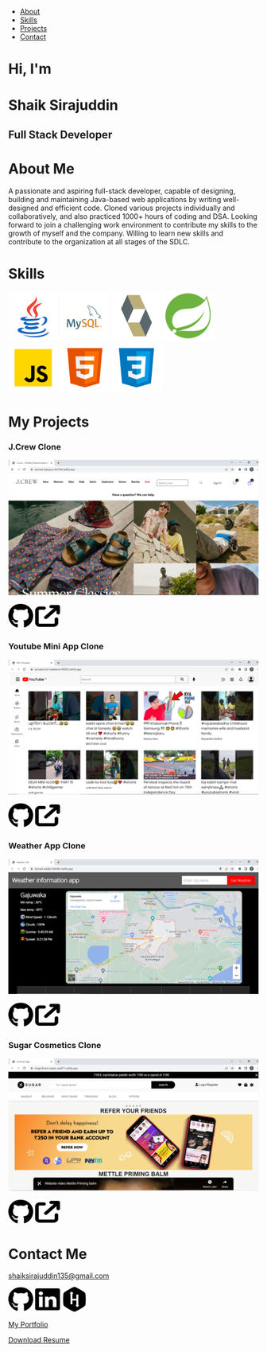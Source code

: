 *   [About](#about)
*   [Skills](#skills)
*   [Projects](#projects)
*   [Contact](#contact)

# Hi, I'm  
# Shaik Sirajuddin
## Full Stack Developer

About Me
========

A passionate and aspiring full-stack developer, capable of designing, building and maintaining Java-based web applications by writing well-designed and efficient code. Cloned various projects individually and collaboratively, and also practiced 1000+ hours of coding and DSA. Looking forward to join a challenging work environment to contribute my skills to the growth of myself and the company. Willing to learn new skills and contribute to the organization at all stages of the SDLC.

Skills
======
<img src="Images/Tech_Stack/Java.png" width=100 height=100> <img src="Images/Tech_Stack/MySQL.png" width=100 height=100> <img src="Images/Tech_Stack/Hibernate.gif" width=100 height=100> <img src="Images/Tech_Stack/Spring.png" width=100 height=100> <img src="Images/Tech_Stack/JS.png" width=100 height=100> <img src="Images/Tech_Stack/HTML.png" width=100 height=100> <img src="Images/Tech_Stack/CSS.png" width=100 height=100>

My Projects
===========
### J.Crew Clone
![J.Crew](Images/Projects/J.Crew.png)

[<img src="Images/Social_Media/github.svg" alt="github" width="50" height="50">](https://github.com/vin9012d/Jcrew_clone)
[<img src=Images/Social_Media/arrow-up-right-from-square-solid.svg alt="link" width="50" height="50" style="color:white">](https://jcrew-project.netlify.app/)

### Youtube Mini App Clone
![Youtube Mini App](Images/Projects/Youtube_Mini_App.png)

[<img src="Images/Social_Media/github.svg" alt="github" width="50" height="50" style="color:white">](https://github.com/Sirajuddin135/YoutubeMiniApp)
[<img src=Images/Social_Media/arrow-up-right-from-square-solid.svg alt="link" width="50" height="50" style="color:white">](https://youtube-project-clone.netlify.app/)

### Weather App Clone
![Weather App](Images/Projects/Weather_App.png)

[<img src="Images/Social_Media/github.svg" alt="github" width="50" height="50" style="color:white">](https://github.com/Sirajuddin135/WeatherApp)
[<img src=Images/Social_Media/arrow-up-right-from-square-solid.svg alt="link" width="50" height="50" style="color:white">](https://weather-information-project-clone.netlify.app/)

### Sugar Cosmetics Clone
![Sugar Cosmetics](Images/Projects/Sugar_Cosmetics.png)

[<img src="Images/Social_Media/github.svg" alt="github" width="50" height="50" style="color:white">](https://github.com/Sirajuddin135/sugarCosmetics)
[<img src=Images/Social_Media/arrow-up-right-from-square-solid.svg alt="link" width="50" height="50" style="color:white">](https://magnificent-cajeta-cee871.netlify.app)

Contact Me
==========

[shaiksirajuddin135@gmail.com](mailto:shaiksirajuddin135@gmail.com)

[<img src=Images/Social_Media/github.svg alt="link" width="50" height="50" style="color:white">](https://github.com/Sirajuddin135)
[<img src=Images/Social_Media/linkedin.svg alt="link" width="50" height="50" style="text-color:red">](https://www.linkedin.com/in/shaik-sirajuddin-aa21551b3/)
[<img src=Images/Social_Media/hackerrank.svg alt="link" width="50" height="50" style="color:white">](https://www.hackerrank.com/shaiksirajuddin)

[My Portfolio](https://Sirajuddin135.github.io)

[Download Resume](Shaik_Sirajuddin_Resume.pdf)

